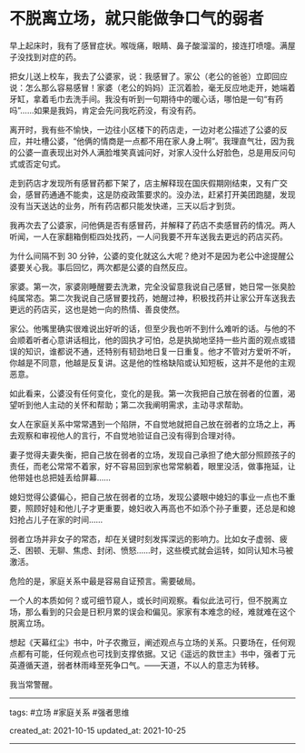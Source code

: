 # 不脱离立场，就只能做争口气的弱者

早上起床时，我有了感冒症状。喉咙痛，眼睛、鼻子酸溜溜的，接连打喷嚏。满屋子没找到对症的药。

把女儿送上校车，我去了公婆家，说：我感冒了。家公（老公的爸爸）立即回应说：怎么那么容易感冒！家婆（老公的妈妈）正沉着脸，毫无反应地走开，她端着牙缸，拿着毛巾去洗手间。我没有听到一句期待中的暖心话，哪怕是一句“有药吗”……如果是我妈，肯定会先问我吃药没，有没有药。

离开时，我有些不愉快，一边往小区楼下的药店走，一边对老公描述了公婆的反应，并吐槽公婆，“他俩的情商是一点都不用在家人身上啊”。我理直气壮，因为我的公婆一直表现出对外人满脸堆笑真诚问好，对家人没什么好脸色，总是用反问句式或否定句式。

走到药店才发现所有感冒药都下架了，店主解释现在国庆假期刚结束，又有广交会，感冒药通通不能卖，这是防疫政策要求的。没办法，赶紧打开美团跑腿，发现没有当天送达的业务，所有药店都只能发快递，三天以后才到货。

我再次去了公婆家，问他俩是否有感冒药，并解释了药店不卖感冒药的情况。两人听闻，一人在家翻箱倒柜四处找药，一人问我要不开车送我去更远的药店买药。

为什么间隔不到 30 分钟，公婆的变化就这么大呢？绝对不是因为老公中途提醒公婆要关心我。事后回忆，两次都是公婆的自然反应。

家婆。第一次，家婆刚睡醒要去洗漱，完全没留意我说自己感冒，她日常一张臭脸纯属常态。第二次我说自己感冒要找药，她醒过神，积极找药并让家公开车送我去更远的药店买，这也是她一向的热情、善良使然。

家公。他嘴里确实很难说出好听的话，但至少我也听不到什么难听的话。与他的不会顺着听者心意讲话相比，他的固执才可怕，总是执拗地坚持一些片面的观点或错误的知识，谁都说不通，还特别有韧劲地日复一日重复。他才不管对方爱听不听，你越是不同意，他越是反复讲。这是他的性格缺陷或认知短板，这并不是他的主观恶意。

如此看来，公婆没有任何变化，变化的是我。第一次我把自己放在弱者的位置，渴望听到他人主动的关怀和帮助；第二次我阐明需求，主动寻求帮助。

女人在家庭关系中常常遇到一个陷阱，不自觉地就把自己放在弱者的立场之上，再去观察和审视他人的言行，不自觉地验证自己没有得到合理对待。

妻子觉得夫妻失衡，把自己放在弱者的立场，发现自己承担了绝大部分照顾孩子的责任，而老公常常不着家，好不容易回到家也常常躺着，眼里没活，做事拖延，让他带娃也总把娃丢给屏幕……

媳妇觉得公婆偏心，把自己放在弱者的立场，发现公婆眼中媳妇的事业一点也不重要，照顾好娃和他儿子才更重要，媳妇收入再高也不如添个孙子重要，还总是和媳妇抢占儿子在家的时间……

弱者立场并非女子的常态，却在关键时刻发挥深远的影响力。比如女子虚弱、疲乏、困顿、无聊、焦虑、封闭、愤怒……时，这些模式就会运转，如同认知木马被激活。

危险的是，家庭关系中最是容易自证预言。需要破局。

一个人的本质如何？或可细节窥人，或长时间观察。看似此法可行，但不脱离立场，那么看到的只会是日积月累的误会和偏见。家家有本难念的经，难就难在这个脱离立场。

想起《天幕红尘》书中，叶子农撒豆，阐述观点与立场的关系。只要场在，任何观点都有可能，任何观点也可找到支撑依据。又记《遥远的救世主》书中，强者丁元英遵循天道，弱者林雨峰至死争口气。——天道，不以人的意志为转移。

我当常警醒。

---

tags: #立场 #家庭关系 #强者思维

created_at: 2021-10-15
updated_at: 2021-10-25

---